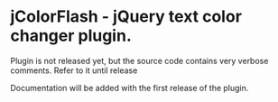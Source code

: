 jColorFlash - jQuery text color changer plugin.
===========

Plugin is not released yet, but the source code contains very verbose comments. Refer to it until release

Documentation will be added with the first release of the plugin.
